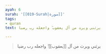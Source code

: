 ```yaml
---
ayah: 6
surah: '[[019-Surah|سورة]]'
tags:
- quran
text: يرثني ويرث من آل يعقوب ۖ واجعله رب رضيا

---
```

> يرثني ويرث من آل [[يعقوب]] ۖ واجعله رب رضيا
